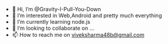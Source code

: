 - 👋 Hi, I’m @Gravity-I-Pull-You-Down
- 👀 I’m interested in Web,Android and pretty much everything
- 🌱 I’m currently learning node.js
- 💞️ I’m looking to collaborate on ...
- 📫 How to reach me on viveksharma48b@gmail.com

<!---
Gravity-I-Pull-You-Down/Gravity-I-Pull-You-Down is a ✨ special ✨ repository because its `README.md` (this file) appears on your GitHub profile.
You can click the Preview link to take a look at your changes.
--->
